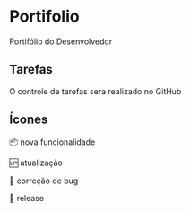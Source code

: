 # Portifolio
Portifólio do Desenvolvedor

## Tarefas

O controle de tarefas sera realizado no GitHub

## Ícones

:package: nova funcionalidade

:up: atualização

:hammer: correção de bug

:checkered_flag: release